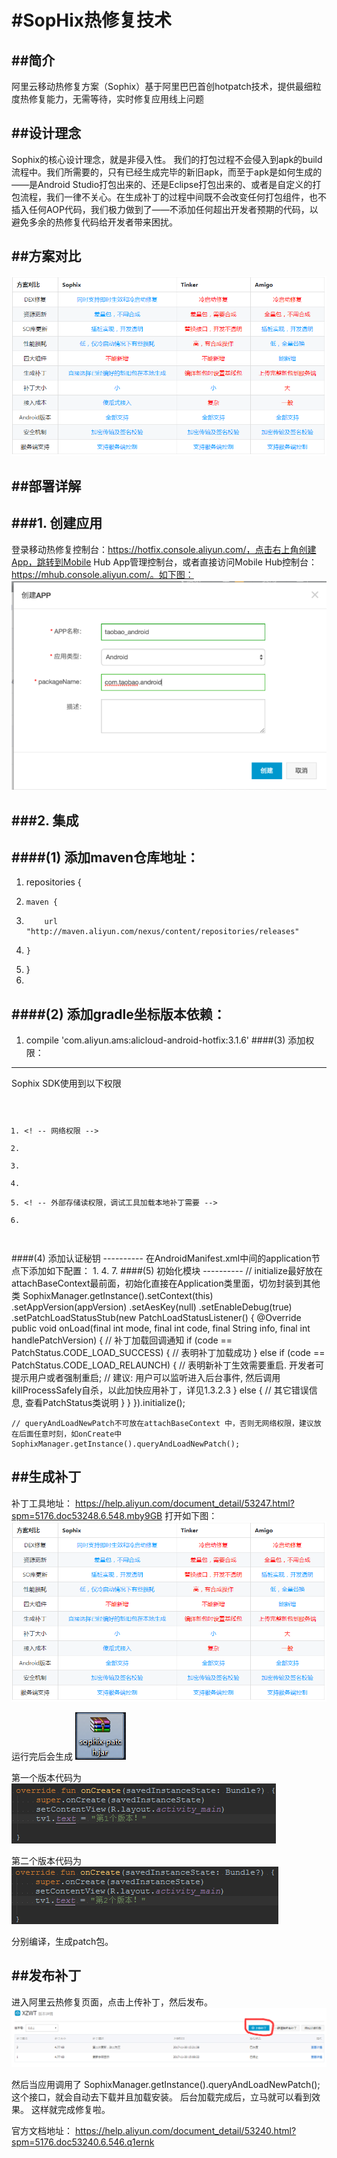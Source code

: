 #SopHix热修复技术
==========



##简介
----------
阿里云移动热修复方案（Sophix）基于阿里巴巴首创hotpatch技术，提供最细粒度热修复能力，无需等待，实时修复应用线上问题


##设计理念
----------
Sophix的核心设计理念，就是非侵入性。
我们的打包过程不会侵入到apk的build流程中。我们所需要的，只有已经生成完毕的新旧apk，而至于apk是如何生成的——是Android Studio打包出来的、还是Eclipse打包出来的、或者是自定义的打包流程，我们一律不关心。在生成补丁的过程中间既不会改变任何打包组件，也不插入任何AOP代码，我们极力做到了——不添加任何超出开发者预期的代码，以避免多余的热修复代码给开发者带来困扰。


##方案对比
----------
![image](https://github.com/kuang511111/SophixTest/raw/master/Sophix/pic/duibi.png)



##部署详解
----------

###1.	创建应用
----------
登录移动热修复控制台：https://hotfix.console.aliyun.com/，点击右上角创建App，跳转到Mobile Hub App管理控制台，或者直接访问Mobile Hub控制台：https://mhub.console.aliyun.com/。如下图：
![image](https://github.com/kuang511111/SophixTest/raw/master/Sophix/pic/chuanjianapp.png)

###2.	集成
----------

####(1)	添加maven仓库地址：
----------
1.	repositories {
2.	   maven {
3.	       url "http://maven.aliyun.com/nexus/content/repositories/releases"
4.	   }
5.	}
6.
####(2)	添加gradle坐标版本依赖：
----------
1.	compile 'com.aliyun.ams:alicloud-android-hotfix:3.1.6'
####(3)	添加权限：
----------
Sophix SDK使用到以下权限
<code>
1.	<! -- 网络权限 -->
2.	<uses-permission android:name="android.permission.INTERNET" />
3.	<uses-permission android:name="android.permission.ACCESS_NETWORK_STATE" />
4.	<uses-permission android:name="android.permission.ACCESS_WIFI_STATE" />
5.	<! -- 外部存储读权限，调试工具加载本地补丁需要 -->
6.	<uses-permission android:name="android.permission.READ_EXTERNAL_STORAGE"/>
</code>
####(4)	添加认证秘钥
----------
在AndroidManifest.xml中间的application节点下添加如下配置：
1.	<meta-data
2.	android:name="com.taobao.android.hotfix.IDSECRET"
3.	android:value="App ID" />
4.	<meta-data
5.	android:name="com.taobao.android.hotfix.APPSECRET"
6.	android:value="App Secret" />
7.	<meta-data
8.	android:name="com.taobao.android.hotfix.RSASECRET"
9.	android:value="RSA密钥" />
####(5)	初始化模块
----------
	// initialize最好放在attachBaseContext最前面，初始化直接在Application类里面，切勿封装到其他类
	SophixManager.getInstance().setContext(this)
	.setAppVersion(appVersion)
	.setAesKey(null)
	.setEnableDebug(true)
	.setPatchLoadStatusStub(new PatchLoadStatusListener() {
	@Override
	public void onLoad(final int mode, final int code, final String info, final int handlePatchVersion) {
	// 补丁加载回调通知
	if (code == PatchStatus.CODE_LOAD_SUCCESS) {
	// 表明补丁加载成功
	} else if (code == PatchStatus.CODE_LOAD_RELAUNCH) {
	// 表明新补丁生效需要重启. 开发者可提示用户或者强制重启;
	// 建议: 用户可以监听进入后台事件, 然后调用killProcessSafely自杀，以此加快应用补丁，详见1.3.2.3
	} else {
	// 其它错误信息, 查看PatchStatus类说明
	}
	}
	}).initialize();

	// queryAndLoadNewPatch不可放在attachBaseContext 中，否则无网络权限，建议放在后面任意时刻，如onCreate中
	SophixManager.getInstance().queryAndLoadNewPatch();



##生成补丁
----------
补丁工具地址：
https://help.aliyun.com/document_detail/53247.html?spm=5176.doc53248.6.548.mby9GB
打开如下图：
![image](https://github.com/kuang511111/SophixTest/raw/master/Sophix/pic/duibi.png)

运行完后会生成
![image](https://github.com/kuang511111/SophixTest/raw/master/Sophix/pic/patchbao.png)

第一个版本代码为
![image](https://github.com/kuang511111/SophixTest/raw/master/Sophix/pic/daima1.png)

第二个版本代码为
![image](https://github.com/kuang511111/SophixTest/raw/master/Sophix/pic/daima2.png)

分别编译，生成patch包。


##发布补丁
----------
进入阿里云热修复页面，点击上传补丁，然后发布。
![image](https://github.com/kuang511111/SophixTest/raw/master/Sophix/pic/fabuding.png)


然后当应用调用了
SophixManager.getInstance().queryAndLoadNewPatch();
这个接口，就会自动去下载并且加载安装。
后台加载完成后，立马就可以看到效果。
这样就完成修复啦。


官方文档地址：
https://help.aliyun.com/document_detail/53240.html?spm=5176.doc53240.6.546.q1ernk

